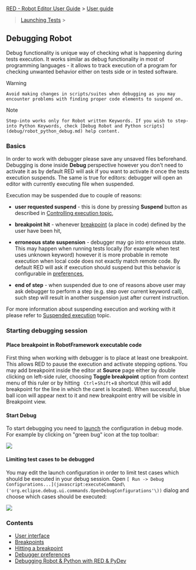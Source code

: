 [RED - Robot Editor User Guide](..\\..\\) > [User guide](..\\user_guide.md)
> [Launching Tests](..\\launching.md) >

## Debugging Robot

Debug functionality is unique way of checking what is happening during tests
execution. It works similar as debug functionality in most of programming
languages - it allows to track execution of a program for checking unwanted
behavior either on tests side or in tested software.

Warning

    Avoid making changes in scripts/suites when debugging as you may encounter problems with finding proper code elements to suspend on. 

Note

    Step-into works only for Robot written Keywords. If you wish to step-into Python Keywords, check [Debug Robot and Python scripts](debug/robot_python_debug.md) help content. 

### Basics

In order to work with debugger please save any unsaved files beforehand.
Debugging is done inside **Debug** perspective however you don't need to
activate it as by default RED will ask if you want to activate it once the
tests execution suspends. The same is true for editors: debugger will open an
editor with currently executing file when suspended.

Execution may be suspended due to couple of reasons:

  * **user requested suspend** \- this is done by pressing **Suspend** button as described in [Controlling execution topic](exec_control.md), 

  * **breakpoint hit** \- whenever [breakpoint](debug/breakpoints.md) (a place in code) defined by the user have been hit, 

  * **erroneous state suspension** \- debugger may go into erroneous state. This may happen when running tests locally (for example when test uses unknown keyword) however it is more probable in remote execution when local code does not exactly match remote code. By default RED will ask if execution should suspend but this behavior is configurable in [preferences](debug/preferences.md), 

  * **end of step** \- when suspended due to one of reasons above user may ask debugger to perform a step (e.g. step over current keyword call), such step will result in another suspension just after current instruction. 

For more information about suspending execution and working with it please
refer to [ Suspended execution](debug/hitting_a_breakpoint.md) topic.

### Starting debugging session

#### Place breakpoint in RobotFramework executable code

First thing when working with debugger is to place at least one breakpoint.
This allows RED to pause the execution and activate stepping options. You may
add breakpoint inside the editor at **Source** page either by double clicking
on left-side ruler, choosing **Toggle breakpoint** option from context menu of
this ruler or by hitting ` Ctrl`+`Shift`+`B` shortcut (this will add
breakpoint for the line in which the caret is located). When successful, blue
ball icon will appear next to it and new breakpoint entry will be visible in
Breakpoint view.

#### Start Debug

To start debugging you need to [launch](ui_elements.md) the configuration in
debug mode. For example by clicking on "green bug" icon at the top toolbar:

![](images/debug_3.png)

#### Limiting test cases to be debugged

You may edit the launch configuration in order to limit test cases which
should be executed in your debug session. Open `[ Run -> Debug
Configurations...](javascript:executeCommand\('org.eclipse.debug.ui.commands.OpenDebugConfigurations'\))`
dialog and choose which cases should be executed:

![](images/debug_4.png)  

### Contents

  * [User interface](debug\\ui_elements.md)
  * [Breakpoints](debug\\breakpoints.md)
  * [Hitting a breakpoint](debug\\hitting_a_breakpoint.md)
  * [Debugger preferences](debug\\preferences.md)
  * [Debugging Robot & Python with RED & PyDev](debug\\robot_python_debug.md)

